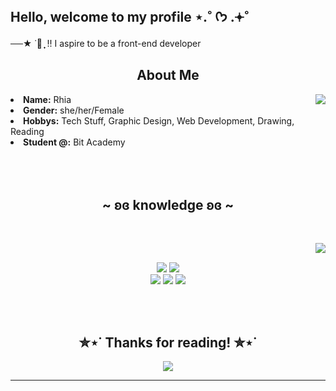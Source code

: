 
## Hello, welcome to my profile ⋆.˚ ᡣ𐭩 .𖥔˚

──★ ˙🧷 ̟ !! I aspire to be a front-end developer

<div>
<h2 align="center"> About Me </h2>
  <div align="center">
<img src="[https://64.media.tumblr.com/e1f1c97123ae217eb731500e502e0083/tumblr_n9dxcikmIU1qc9zfzo7_r1_250.gif](https://www.icegif.com/wp-content/uploads/2021/12/icegif-258.gif)" align="right">
  </div> 
<li>
 <b>Name:</b> Rhia </li>
<li>
<b>Gender:</b> she/her/Female
</li>
<li>
<b>Hobbys:</b> Tech Stuff, Graphic Design, Web Development, Drawing, Reading
</li>
<li>
<b>Student @:</b> Bit Academy
</li>
<br><br><br>
</div>
<div>
<h2 align="center">            ~ ʚɞ knowledge ʚɞ ~</h2>
 <br><p>
  <div align="center">
<img src="[https://i.pinimg.com/originals/8d/4b/77/8d4b77c44b7a68c0fd609411e2c0ec3c.gif](https://media.tenor.com/tK6WHz4NeyAAAAAM/jinx-arcane.gif)" align="right">
  </div>
</div>
<div>
  <br>
<p align="center"><img src="https://img.shields.io/badge/html5%20-%23E34F26.svg?&style=for-the-badge&logo=html5&logoColor=white"/> <img src="https://img.shields.io/badge/css3%20-%231572B6.svg?&style=for-the-badge&logo=css3&logoColor=white"/><br>
 <img src="https://img.shields.io/badge/node.js%20-%2343853D.svg?&style=for-the-badge&logo=node.js&logoColor=white"/> <img src="https://img.shields.io/badge/javascript%20-%23323330.svg?&style=for-the-badge&logo=javascript&logoColor=%23F7DF1E"/> <img src="https://img.shields.io/badge/git%20-%23F05033.svg?&style=for-the-badge&logo=git&logoColor=white"/> <br><br>
</p>
<br>

<h2 align="center">  ✮⋆˙ Thanks for reading! ✮⋆˙ </h2>
<div align="center">
<img src="[https://i.imgur.com/tzYKRfd.gif](https://media1.giphy.com/media/IrpPOrRJzqcNOg1hSf/200.gif?cid=6c09b952nfaklq6itpmp8xm7n3ahglpaqcvek6t7j27ze98n&ep=v1_internal_gif_by_id&rid=200.gif&ct=g)">
</div>
<hr>
</div>
</div>
    </center>
</body>
